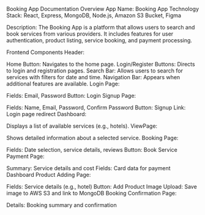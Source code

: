 Booking App Documentation
Overview
App Name: Booking App
Technology Stack: React, Express, MongoDB, Node.js, Amazon S3 Bucket, Figma

Description:
The Booking App is a platform that allows users to search and book services from various providers. It includes features for user authentication, product listing, service booking, and payment processing.

Frontend
Components
Header:

Home Button: Navigates to the home page.
Login/Register Buttons: Directs to login and registration pages.
Search Bar: Allows users to search for services with filters for date and time.
Navigation Bar: Appears when additional features are available.
Login Page:

Fields: Email, Password
Button: Login
Signup Page:

Fields: Name, Email, Password, Confirm Password
Button: Signup
Link: Login page redirect
Dashboard:

Displays a list of available services (e.g., hotels).
ViewPage:

Shows detailed information about a selected service.
Booking Page:

Fields: Date selection, service details, reviews
Button: Book Service
Payment Page:

Summary: Service details and cost
Fields: Card data for payment
Dashboard Product Adding Page:

Fields: Service details (e.g., hotel)
Button: Add Product
Image Upload: Save image to AWS S3 and link to MongoDB
Booking Confirmation Page:

Details: Booking summary and confirmation
